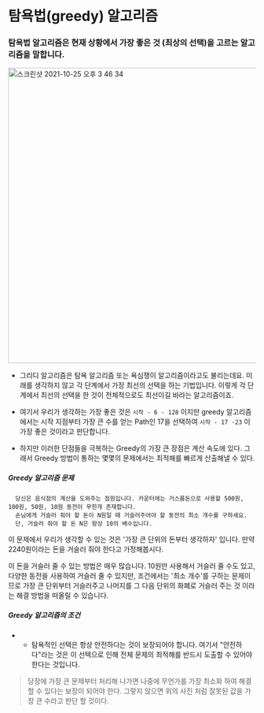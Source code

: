 # 탐욕법(greedy) 알고리즘

### 탐욕법 알고리즘은 현재 상황에서 가장 좋은 것 (최상의 선택)을 고르는 알고리즘을 말합니다.

<img width="600" alt="스크린샷 2021-10-25 오후 3 46 34" src="https://user-images.githubusercontent.com/87749134/138647416-68db37de-9e50-4cd3-bfab-aa8cb0672f0f.png">


- 그리디 알고리즘은 탐욕 알고리즘 또는 욕심쟁이 알고리즘이라고도 불리는데요. 미래를 생각하지 않고 각 단계에서 가장 최선의 선택을 하는 기법입니다. 이렇게 각 단계에서 최선의 선택을 한 것이 전체적으로도 최선이길 바라는 알고리즘이죠.

- 여기서 우리가 생각하는 가장 좋은 것은 ```시작 - 6 - 128``` 이지만 greedy 알고리즘에서는 시작 지점부터 가장 큰 수를 얻는 Path인 17을 선택하여 
  ```시작 - 17 -23``` 이 가장 좋은 것이라고 판단합니다.

- 하지만 이러한 단점들을 극복하는 Greedy의 가장 큰 장점은 계산 속도에 있다. 그래서 Greedy 방법이 통하는 몇몇의 문제에서는 최적해를 빠르게 산출해낼 수 있다.


##### Greedy 알고리즘 문제

```
  당신은 음식점의 계산을 도와주는 점원입니다. 카운터에는 거스름돈으로 사용할 500원, 100원, 50원, 10원 동전이 무한개 존재합니다. 
  손님에게 거슬러 줘야 할 돈이 N원일 때 거슬러주어야 할 동전의 최소 개수를 구하세요. 
  단, 거슬러 줘야 할 돈 N은 항상 10의 배수입니다.
```

이 문제에서 우리가 생각할 수 있는 것은 '가장 큰 단위의 돈부터 생각하자' 입니다. 만약 2240원이라는 돈을 거슬러 줘야 한다고 가정해봅시다.

이 돈을 거슬러 줄 수 있는 방법은 매우 많습니다. 10원만 사용해서 거슬러 줄 수도 있고, 다양한 동전을 사용하여 거슬러 줄 수 있지만, 조건에서는 '최소 개수'를 구하는 문제이므로 가장 큰 단위부터 거슬러주고 나머지를 그 다음 단위의 화폐로 거슬러 주는 것 이라는 해결 방법을 떠올릴 수 있습니다.


##### Greedy 알고리즘의 조건

- - 탐욕적인 선택은 항상 안전하다는 것이 보장되어야 합니다. 여기서 "안전하다"라는 것은 이 선택으로 인해 전체 문제의 최적해를 반드시 도출할 수 있어야 한다는 것입니다.

> 당장에 가장 큰 문제부터 처리해 나가면 나중에 무언가를 가장 최소화 하여 해결 할 수 있다는 보장이 되어야 한다. 그렇지 않으면 위의 사진 처럼 잘못된 값을 가장 큰 수라고 판단 할 것이다.
